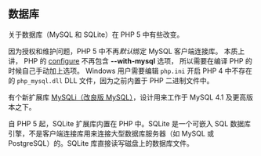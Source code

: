 数据库
------

关于数据库（MySQL 和 SQLite）在 PHP 5 中有些改变。

因为授权和维护问题，PHP 5 中不再*默认*绑定 MySQL 客户端连接库。
本质上讲， PHP 的
<a href="/configuration.html" class="link">configure</a> 不再包含
**--with-mysql** 选项， 所以需要在编译 PHP 的时候自己手动加上选项。
Windows 用户需要编辑 `php.ini` 开启 PHP 4 中不存在的 `php_mysql.dll` DLL
文件，因为之前内置于 PHP 二进制文件中。

有个新扩展库
<a href="/set/mysqlinfo.html#别名和过时的%20Mysqli%20函数" class="link">MySQLi（改良版 MySQL）</a>，设计用来工作于
MySQL 4.1 及更高版本之下。

自 PHP 5 起，SQLite 扩展库内置在 PHP 中。SQLite 是一个可嵌入 SQL
数据库引擎，不是客户端连接库用来连接大型数据库服务器（如 MySQL 或
PostgreSQL）的。SQLite 库直接读写磁盘上的数据库文件。
